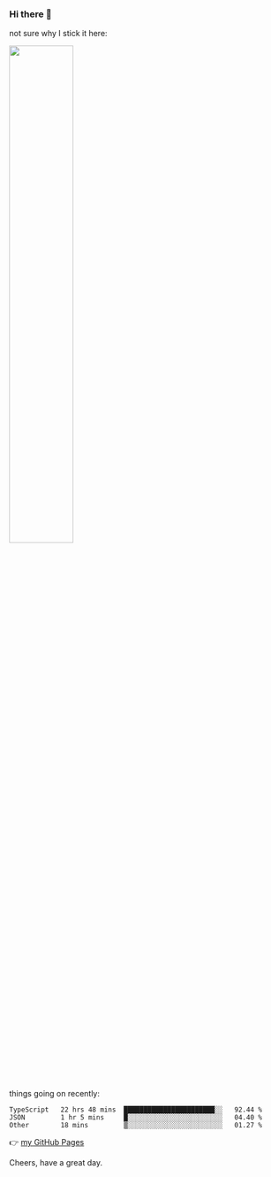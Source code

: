 ### Hi there 👋

not sure why I stick it here:

[<img width="48%" src="https://github-readme-stats.vercel.app/api?username=ykzhukian&show_icons=true&theme=dracula">](https://github.com/anuraghazra/github-readme-stats)


things going on recently:

<!--START_SECTION:waka-->

```text
TypeScript   22 hrs 48 mins  ███████████████████████░░   92.44 %
JSON         1 hr 5 mins     █░░░░░░░░░░░░░░░░░░░░░░░░   04.40 %
Other        18 mins         ▒░░░░░░░░░░░░░░░░░░░░░░░░   01.27 %
```

<!--END_SECTION:waka-->

👉 [my GitHub Pages](https://ykzhukian.github.io)

Cheers, have a great day.


